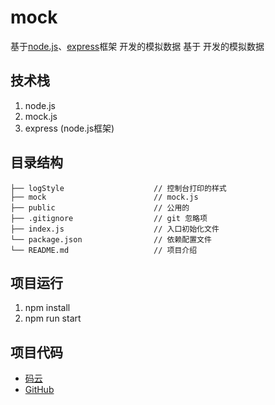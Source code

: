 # mock
基于[node.js](https://nodejs.org/zh-cn/)、[express](https://www.expressjs.com.cn/)框架 开发的模拟数据
基于 开发的模拟数据


## 技术栈
 1. node.js
 2. mock.js
 3. express (node.js框架)

## 目录结构
```shell
├── logStyle                    // 控制台打印的样式
├── mock                        // mock.js
├── public                      // 公用的
├── .gitignore                  // git 忽略项
├── index.js                    // 入口初始化文件
└── package.json                // 依赖配置文件
└── README.md                   // 项目介绍
```

## 项目运行
 1. npm install
 2. npm run start 

## 项目代码
* [码云](https://gitee.com/my-projects1/app-tmeplate)
* [GitHub](https://github.com/kbfz/myMock/tree/master)